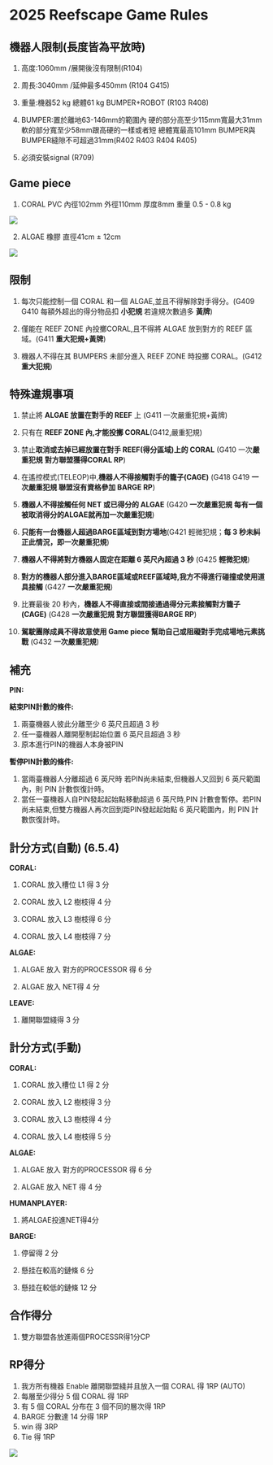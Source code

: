 <!-- title: FRC8725 2025規則整理 -->
<!-- description: 2025賽季規則整理 -->
<!-- category: Rules-->
<!-- tags: Reefscape -->
<!-- published time: 2025/01/06 -->

# 2025 Reefscape Game Rules
## 機器人限制(長度皆為平放時)
1. 高度:1060mm /展開後沒有限制(R104)

2. 周長:3040mm /延伸最多450mm (R104 G415)

3. 重量:機器52 kg 總體61 kg BUMPER+ROBOT (R103 R408)

4. BUMPER:置於離地63-146mm的範圍內 硬的部分高至少115mm寬最大31mm 軟的部分寬至少58mm跟高硬的一樣或者短 總體寬最高101mm BUMPER與BUMPER縫隙不可超過31mm(R402 R403 R404 R405)

5. 必須安裝signal (R709)

## Game piece
1. CORAL PVC 內徑102mm 外徑110mm 厚度8mm 重量 0.5 - 0.8 kg

![](image/articleImage/2025_gm/CORAL.png)

2. ALGAE 橡膠 直徑41cm ± 12cm

![](image/articleImage/2025_gm/ALGAE.png)

## 限制
1. 每次只能控制一個 CORAL 和一個 ALGAE,並且不得解除對手得分。(G409 G410 每額外超出的得分物品扣 **小犯規** 若違規次數過多 **黃牌**)

2. 僅能在 REEF ZONE 內投擲CORAL,且不得將 ALGAE 放到對方的 REEF 區域。(G411 **重大犯規+黃牌**)

3. 機器人不得在其 BUMPERS 未部分進入 REEF ZONE 時投擲 CORAL。(G412 **重大犯規**)


## 特殊違規事項
1. 禁止將 **ALGAE 放置在對手的 REEF** 上  (G411 一次嚴重犯規+黃牌)

2. 只有在 **REEF ZONE 內,才能投擲 CORAL**(G412,嚴重犯規) 

3. 禁止**取消或去掉已經放置在對手 REEF(得分區域)上的 CORAL**  (G410 一次**嚴重犯規** **對方聯盟獲得CORAL RP**)

4. 在遙控模式(TELEOP)中,**機器人不得接觸對手的籠子(CAGE)**  (G418 G419 **一次嚴重犯規 聯盟沒有資格參加 BARGE RP**)

5. **機器人不得接觸任何 NET 或已得分的 ALGAE**  (G420 **一次嚴重犯規 每有一個被取消得分的ALGAE就再加一次嚴重犯規**)

6. **只能有一台機器人超過BARGE區域到對方場地**(G421 輕微犯規；**每 3 秒未糾正此情況，即一次嚴重犯規**)

7. **機器人不得將對方機器人固定在距離 6 英尺內超過 3 秒**  (G425 **輕微犯規**)

8. **對方的機器人部分進入BARGE區域或REEF區域時,我方不得進行碰撞或使用道具接觸**  (G427 **一次嚴重犯規**)

9. 比賽最後 20 秒內，**機器人不得直接或間接通過得分元素接觸對方籠子(CAGE)**  (G428 **一次嚴重犯規 對方聯盟獲得BARGE RP**)

10. **駕駛團隊成員不得故意使用 Game piece 幫助自己或阻礙對手完成場地元素挑戰**  (G432 **一次嚴重犯規**)
## 補充

**PIN:**

**結束PIN計數的條件:**

1. 兩臺機器人彼此分離至少 6 英尺且超過 3 秒
2. 任一臺機器人離開壓制起始位置 6 英尺且超過 3 秒
3. 原本進行PIN的機器人本身被PIN

**暫停PIN計數的條件:**

1. 當兩臺機器人分離超過 6 英尺時 若PIN尚未結束,但機器人又回到 6 英尺範圍內，則 PIN 計數恢復計時。
2. 當任一臺機器人自PIN發起起始點移動超過 6 英尺時,PIN 計數會暫停。若PIN尚未結束,但雙方機器人再次回到距PIN發起起始點 6 英尺範圍內，則 PIN 計數恢復計時。

## 計分方式(自動) (6.5.4)
**CORAL:**
 1. CORAL 放入槽位 L1 得 3 分

 2. CORAL 放入 L2 樹枝得 4 分

 3. CORAL 放入 L3 樹枝得 6 分

 4. CORAL 放入 L4 樹枝得 7 分

**ALGAE:**
 1. ALGAE 放入 對方的PROCESSOR 得 6 分

 2. ALGAE 放入 NET得 4 分

**LEAVE:**
 1. 離開聯盟綫得 3 分
 
## 計分方式(手動)
**CORAL:**
 1. CORAL 放入槽位 L1 得 2 分

 2. CORAL 放入 L2 樹枝得 3 分

 3. CORAL 放入 L3 樹枝得 4 分

 4. CORAL 放入 L4 樹枝得 5 分

**ALGAE:**
 1. ALGAE 放入 對方的PROCESSOR 得 6 分

 2. ALGAE 放入 NET 得 4 分

**HUMANPLAYER:**
 1. 將ALGAE投進NET得4分

 **BARGE:**
 1. 停留得 2 分

 2. 懸挂在較高的鏈條 6 分

 3. 懸挂在較低的鏈條 12 分

## 合作得分
1. 雙方聯盟各放進兩個PROCESSR得1分CP

## RP得分
1. 我方所有機器 Enable 離開聯盟綫并且放入一個 CORAL 得 1RP (AUTO)
2. 每層至少得分 5 個 CORAL 得 1RP
3. 有 5 個 CORAL 分布在 3 個不同的層次得 1RP
4. BARGE 分數達 14 分得 1RP
5. win 得 3RP
6. Tie 得 1RP

![](image/articleImage/2025_gm/points.png)